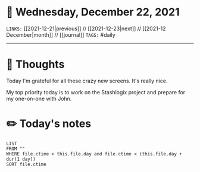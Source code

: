 # 📅 Wednesday, December 22, 2021
`LINKS:` [[2021-12-21|previous]] // [[2021-12-23|next]] // [[2021-12 December|month]] // [[journal]] 
`TAGS:` #daily

---
# 💭 Thoughts
Today I'm grateful for all these crazy new screens. It's really nice. 

My top priority today is to work on the Stashlogix project and prepare for my one-on-one with John. 

# ✏️ Today's notes
```dataview
LIST 
FROM ""
WHERE file.ctime > this.file.day and file.ctime < (this.file.day + dur(1 day))
SORT file.ctime
```
